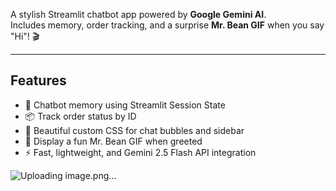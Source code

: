 

A stylish Streamlit chatbot app powered by **Google Gemini AI**.  
Includes memory, order tracking, and a surprise **Mr. Bean GIF** when you say "Hi"! 🎬

---

## Features
- 🧠 Chatbot memory using Streamlit Session State
- 📦 Track order status by ID
- 🎨 Beautiful custom CSS for chat bubbles and sidebar
- 🎥 Display a fun Mr. Bean GIF when greeted
- ⚡ Fast, lightweight, and Gemini 2.5 Flash API integration

![Uploading image.png…]()
